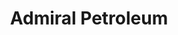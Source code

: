 ---
title: "Admiral Petroleum"
url: /saginaw/admiral-petroleum-davenport-avenue/
shop: convenience
---